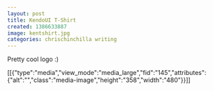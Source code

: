 ```yaml
---
layout: post
title: KendoUI T-Shirt
created: 1386633887
image: kentshirt.jpg
categories: chrischinchilla writing
---
```



Pretty cool logo :)

[[{"type":"media","view_mode":"media_large","fid":"145","attributes":{"alt":"","class":"media-image","height":"358","width":"480"}}]]
